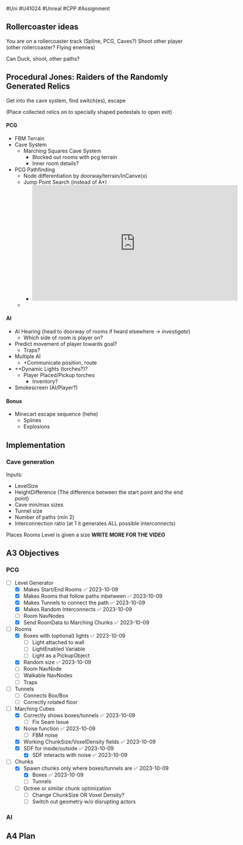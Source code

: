 #Uni  #U41024  #Unreal #CPP  #Assignment 


## Rollercoaster ideas

You are on a rollercoaster track (Spline, PCG, Caves?) 
Shoot other player  (other rollercoaster? Flying enemies)

Can Duck, shoot, other paths?

## Procedural Jones: Raiders of the Randomly Generated Relics

Get into the cave system, find switch(es), escape

(Place collected relics on to specially shaped pedestals to open exit)

#### PCG
* FBM Terrain
* Cave System
	* Marching Squares Cave System
		* Blocked out rooms with pcg terrain
		* Inner room details? 
* PCG Pathfinding
	* Node differentiation by doorway/terrain/InCanve(x)
	* Jump Point Search (instead of A*)
		* <iframe width="560" height="315" src="https://www.youtube.com/embed/kSm-ADXH808?si=Lr-eFDDqkvvqzi3p" title="YouTube video player" frameborder="0" allow="accelerometer; autoplay; clipboard-write; encrypted-media; gyroscope; picture-in-picture; web-share" allowfullscreen></iframe>
	* 

#### AI
* AI Hearing (head to doorway of rooms if heard elsewhere -> *investigate*)
	* Which side of room is player on? 
* Predict movement of player towards goal?
	* Traps?
* Multiple AI
	* +Communicate position, route
* ++Dynamic Lights (torches?)?
	* Player Placed/Pickup torches
		* Inventory?
* Smokescreen (AI/Player?)

#### Bonus
* Minecart escape sequence (hehe)
	* Splines
	* Explosions


## Implementation

### Cave generation
Inputs:
* LevelSize
* HeightDifference (The difference between the start point and the end point)
* Cave min/max sizes
* Tunnel size
* Number of paths (min 2)
* Interconnection ratio (at 1 it generates ALL possible interconnects)

Places Rooms 
Level is given a size
**WRITE MORE FOR THE VIDEO**




## A3 Objectives

### PCG
- [ ] Level Generator
	- [x] Makes Start/End Rooms ✅ 2023-10-09
	- [x] Makes Rooms that follow paths inbetween ✅ 2023-10-09
	- [x] Makes Tunnels to connect the path ✅ 2023-10-09
	- [x] Makes Random Interconnects ✅ 2023-10-09
	- [ ] Room NavNodes
	- [x] Send RoomData to Marching Chunks ✅ 2023-10-09
- [ ] Rooms
	- [x] Boxes with (optional) lights ✅ 2023-10-09
		- [ ] Light attached to wall
		- [ ] LightEnabled Variable
		- [ ] Light as a PickupObject
	- [x] Random size ✅ 2023-10-09
	- [ ] Room NavNode
	- [ ] Walkable NavNodes
	- [ ] Traps
- [ ] Tunnels
	- [ ] Connects Box/Box
	- [ ] Correctly rotated floor
- [ ] Marching Cubes
	- [x] Correctly shows boxes/tunnels ✅ 2023-10-09
		- [ ] Fix Seam Issue
	- [x] Noise function ✅ 2023-10-09
		- [ ] FBM noise
	- [x] Working ChunkSize/VoxelDensity fields ✅ 2023-10-09
	- [x] SDF for inside/outside ✅ 2023-10-09
		- [x] SDF interacts with noise ✅ 2023-10-09
- [ ] Chunks
	- [x] Spawn chunks only where boxes/tunnels are ✅ 2023-10-09
		- [x] Boxes ✅ 2023-10-09
		- [ ] Tunnels
	- [ ] Octree or similar chunk optimization
		- [ ] Change ChunkSize OR Voxel Density?
		- [ ] Switch out geometry w/o disrupting actors

### AI


## A4 Plan

